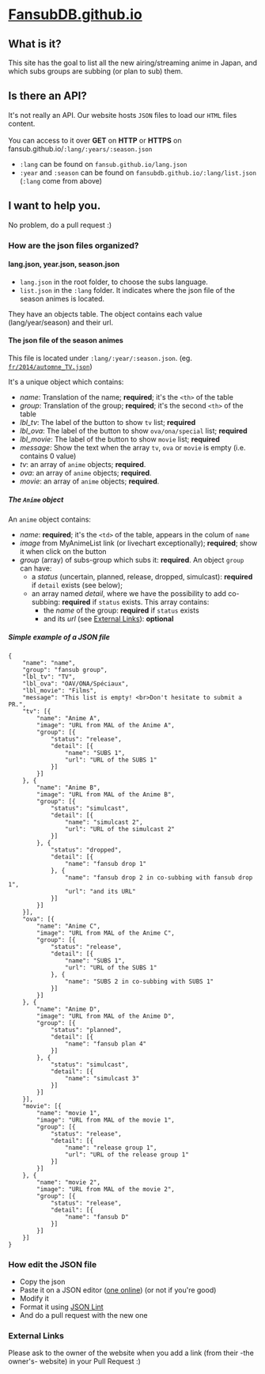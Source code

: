 # [FansubDB.github.io](https://fansubdb.github.io/)

## What is it?
This site has the goal to list all the new airing/streaming anime in Japan, and which subs groups are subbing (or plan to sub) them.

## Is there an API?
It's not really an API.
Our website hosts `JSON` files to load our `HTML` files content.
<br><br>
You can access to it over **GET** on **HTTP** or **HTTPS** on fansub.github.io/`:lang/:years/:season.json`
<br>
* `:lang` can be found on `fansub.github.io/lang.json`
* `:year` and `:season` can be found on `fansubdb.github.io/:lang/list.json` (`:lang` come from above)

## I want to help you.
No problem, do a pull request :)

### How are the json files organized?

#### lang.json, year.json, season.json
* `lang.json` in the root folder, to choose the subs language.
* `list.json` in the `:lang` folder. It indicates where the json file of the season animes is located.

They have an objects table. The object contains each value (lang/year/season) and their url.

#### The json file of the season animes
This file is located under `:lang/:year/:season.json`. (eg. [`fr/2014/automne_TV.json`](fr/2014/automne_TV.json))

It's a unique object which contains: 
* *name*: Translation of the name; **required**; it's the `<th>` of the table
* *group*: Translation of the group; **required**; it's the second `<th>` of the table
* *lbl_tv*: The label of the button to show `tv` list; **required**
* *lbl_ova*: The label of the button to show `ova/ona/special` list; **required**
* *lbl_movie*: The label of the button to show `movie` list; **required**
* *message*: Show the text when the array `tv`, `ova` or `movie` is empty (i.e. contains 0 value)
* *tv*: an array of `anime` objects; **required**.
* *ova*: an array of `anime` objects; **required**.
* *movie*: an array of `anime` objects; **required**.

##### The `Anime` object
An `anime` object contains:
* *name*: **required**; it's the `<td>` of the table, appears in the colum of `name`
* *image* from MyAnimeList link (or livechart exceptionally); **required**; show it when click on the button
* *group* (array) of subs-group which subs it: **required**. An object `group` can have:
	* a *status* (uncertain, planned, release, dropped, simulcast): **required** if `detail` exists (see below);
	* an array named *detail*, where we have the possibility to add co-subbing: **required** if `status` exists. This array contains:
		* the *name* of the group: **required** if `status` exists
		* and its *url* (see [External Links](#external-links)): **optional**

##### Simple example of a JSON file
```
{
	"name": "name",
	"group": "fansub group",
	"lbl_tv": "TV",
	"lbl_ova": "OAV/ONA/Spéciaux",
	"lbl_movie": "Films",
	"message": "This list is empty! <br>Don't hesitate to submit a PR.",
	"tv": [{
		"name": "Anime A",
		"image": "URL from MAL of the Anime A",
		"group": [{
			"status": "release",
			"detail": [{
				"name": "SUBS 1",
				"url": "URL of the SUBS 1"
			}]
		}]
	}, {
		"name": "Anime B",
		"image": "URL from MAL of the Anime B",
		"group": [{
			"status": "simulcast",
			"detail": [{
				"name": "simulcast 2",
				"url": "URL of the simulcast 2"
			}]
		}, {
			"status": "dropped",
			"detail": [{
				"name": "fansub drop 1"
			}, {
				"name": "fansub drop 2 in co-subbing with fansub drop 1",
				"url": "and its URL"
			}]
		}]
	}],
	"ova": [{
		"name": "Anime C",
		"image": "URL from MAL of the Anime C",
		"group": [{
			"status": "release",
			"detail": [{
				"name": "SUBS 1",
				"url": "URL of the SUBS 1"
			}, {
				"name": "SUBS 2 in co-subbing with SUBS 1"
			}]
		}]
	}, {
		"name": "Anime D",
		"image": "URL from MAL of the Anime D",
		"group": [{
			"status": "planned",
			"detail": [{
				"name": "fansub plan 4"
			}]
		}, {
			"status": "simulcast",
			"detail": [{
				"name": "simulcast 3"
			}]
		}]
	}],
	"movie": [{
		"name": "movie 1",
		"image": "URL from MAL of the movie 1",
		"group": [{
			"status": "release",
			"detail": [{
				"name": "release group 1",
				"url": "URL of the release group 1"
			}]
		}]
	}, {
		"name": "movie 2",
		"image": "URL from MAL of the movie 2",
		"group": [{
			"status": "release",
			"detail": [{
				"name": "fansub D"
			}]
		}]
	}]
}
```

### How edit the JSON file
* Copy the json
* Paste it on a JSON editor ([one online](https://www.jsoneditoronline.org)) (or not if you're good)
* Modify it
* Format it using [JSON Lint](http://jsonlint.com)
* And do a pull request with the new one

### External Links
Please ask to the owner of the website when you add a link (from their -the owner's- website) in your Pull Request :)
